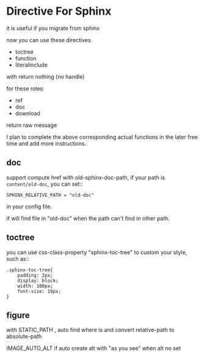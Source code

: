 Directive For Sphinx
====================================

it is useful if you migrate from sphinx

now you can use these directives

- toctree
- function
- literalinclude

with return nothing (no handle)

for these roles:

- ref
- doc
- download

return raw message

I plan to complete the above corresponding actual functions in the later free time and add more instructions.

doc
------------------

support compute href with old-sphinx-doc-path, 
if your path is ``content/old-doc``, you can set::

    SPHINX_RELATIVE_PATH = "old-doc"

in your config file.

if will find file in "old-doc" when the path can't find in other path.

toctree
------------------

you can use css-class-property "sphinx-toc-tree" to custom your style,
such as::

    .sphinx-toc-tree{
        padding: 2px;
        display: block;
        width: 100px;
        font-size: 19px;
    }

figure
------------------

with STATIC_PATH , auto find where is and convert relative-path to absolute-path


IMAGE_AUTO_ALT
    if auto create alt with "as you see" when alt no set





